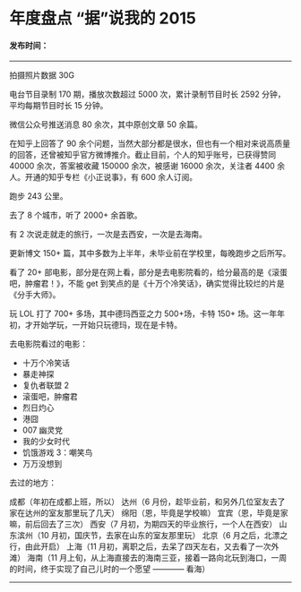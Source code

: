 年度盘点   “据”说我的 2015
===

#### 发布时间：

----------
拍摄照片数据 30G

电台节目录制 170 期，播放次数超过 5000 次，累计录制节目时长 2592 分钟，平均每期节目时长 15 分钟。

微信公众号推送消息 80 余次，其中原创文章 50 余篇。

在知乎上回答了 90 余个问题，当然大部分都是很水，但也有一个相对来说高质量的回答，还曾被知乎官方微博推介。截止目前，个人的知乎账号，已获得赞同 40000 余次，答案被收藏 150000 余次，被感谢 16000 余次，关注者 4400 余人。开通的知乎专栏《小正说事》，有 600 余人订阅。

跑步 243 公里。

去了 8 个城市，听了 2000+ 余首歌。

有 2 次说走就走的旅行，一次是去西安，一次是去海南。

更新博文 150+ 篇，其中多数为上半年，未毕业前在学校里，每晚跑步之后所写。

看了 20+ 部电影，部分是在网上看，部分是去电影院看的，给分最高的是《滚蛋吧，肿瘤君！》，不能 get 到笑点的是《十万个冷笑话》，确实觉得比较烂的片是《分手大师》。

玩 LOL 打了 700+ 多场，其中德玛西亚之力 500+场，卡特 150+ 场。这一年年初，才开始学玩，一开始只玩德玛，现在是卡特。



去电影院看过的电影：

- 十万个冷笑话
- 暴走神探
- 复仇者联盟 2
- 滚蛋吧，肿瘤君
- 烈日灼心
- 港囧
- 007 幽灵党
- 我的少女时代
- 饥饿游戏 3：嘲笑鸟
- 万万没想到


去过的地方：

成都（年初在成都上班，所以）
达州（6 月份，趁毕业前，和另外几位室友去了家在达州的室友那里玩了几天）
绵阳（恩，毕竟是学校嘛）
宜宾（恩，毕竟是家嘛，前后回去了三次）
西安（7 月初，为期四天的毕业旅行，一个人在西安）
山东滨州（10 月初，国庆节，去家在山东的室友那里玩）
北京（6 月之后，北漂之行，由此开启）
上海（11 月初，离职之后，去呆了四天左右，又去看了一次外滩）
海南（11 月上旬，从上海直接去的海南三亚，接着一路向北玩到海口，一周的时间，终于实现了自己儿时的一个愿望 ———— 看海）


----------


<!-- UY 在线评论代码-->
<div id="uyan_frame"></div>
<script type="text/javascript" src="http://v2.uyan.cc/code/uyan.js?uid=2076107"></script>
<!-- UY END -->
